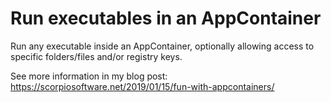 # Run executables in an AppContainer

Run any executable inside an AppContainer, optionally allowing access to specific folders/files and/or registry keys.

See more information in my blog post: https://scorpiosoftware.net/2019/01/15/fun-with-appcontainers/
